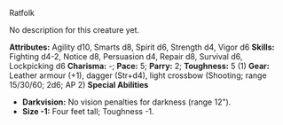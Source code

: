 Ratfolk

No description for this creature yet.

**Attributes:** Agility d10, Smarts d8, Spirit d6, Strength d4, Vigor
d6
**Skills:** Fighting d4-2, Notice d8, Persuasion d4, Repair d8, Survival
d6, Lockpicking d6
**Charisma:** -; **Pace:** 5; **Parry:** 2; **Toughness:** 5 (1)
**Gear:** Leather armour (+1), dagger (Str+d4), light crossbow
(Shooting; range 15/30/60; 2d6; AP 2)
**Special Abilities**
- **Darkvision:** No vision penalties for darkness (range 12").
- **Size -1:** Four feet tall; Toughness -1.

